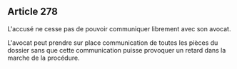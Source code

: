 Article 278
----
L'accusé ne cesse pas de pouvoir communiquer librement avec son avocat.

L'avocat peut prendre sur place communication de toutes les pièces du dossier
sans que cette communication puisse provoquer un retard dans la marche de la
procédure.

